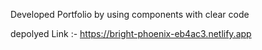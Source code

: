 Developed Portfolio by using components with clear code 

depolyed Link :- https://bright-phoenix-eb4ac3.netlify.app
